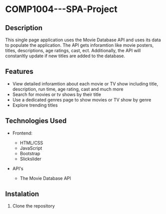 # COMP1004---SPA-Project

## Description
This single page application uses the Movie Database API and uses its data to populate the application. The API gets inforamtion like movie posters, titles, descriptions, age ratings, cast, ect. Additionally, the API will constanltly update if new titles are added to the database.

## Features
- View detailed inforamtion about each movie or TV show including title, description, run time, age rating, cast and much more
- Search for movies or tv shows by their title
- Use a dedicated genres page to show movies or TV show by genre
- Explore trending titles 


## Technologies Used
- Frontend:
    - HTML/CSS
    - JavaScript
    - Bootstrap
    - Slickslider

- API's
    - The Movie Database API

## Instalation 
1. Clone the repository 